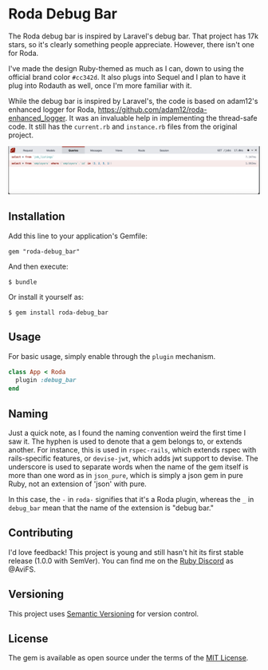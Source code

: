 # Roda Debug Bar

The Roda debug bar is inspired by Laravel's debug bar. That project has 17k stars, so it's clearly something people appreciate. However, there isn't one for Roda.

I've made the design Ruby-themed as much as I can, down to using the official brand color `#cc342d`. It also plugs into Sequel and I plan to have it plug into Rodauth as well, once I'm more familiar with it.

While the debug bar is inspired by Laravel's, the code is based on adam12's enhanced logger for Roda, https://github.com/adam12/roda-enhanced_logger. It was an invaluable help in implementing the thread-safe code. It still has the `current.rb` and `instance.rb` files from the original project.

![Debug Bar Preview](docs/roda-debug_bar.png)

## Installation

Add this line to your application's Gemfile:

    gem "roda-debug_bar"

And then execute:

    $ bundle

Or install it yourself as:

    $ gem install roda-debug_bar

## Usage

For basic usage, simply enable through the `plugin` mechanism.


```ruby
class App < Roda
  plugin :debug_bar
end
```

## Naming

Just a quick note, as I found the naming convention weird the first time I saw it. The hyphen is used to denote that a gem belongs to, or extends another. For instance, this is used in `rspec-rails`, which extends rspec with rails-specific features, or `devise-jwt`, which adds jwt support to devise. The underscore is used to separate words when the name of the gem itself is more than one word as in `json_pure`, which is simply a json gem in pure Ruby, not an extension of 'json' with pure.

In this case, the `-` in `roda-` signifies that it's a Roda plugin, whereas the `_` in `debug_bar` mean that the name of the extension is "debug bar."

## Contributing

I'd love feedback! This project is young and still hasn't hit its first stable release (1.0.0 with SemVer). You can find me on the [Ruby Discord](https://discord.gg/gC83Q4Kq) as @AviFS.

## Versioning

This project uses [Semantic Versioning](https://semver.org) for version control.

## License

The gem is available as open source under the terms of the [MIT License](http://opensource.org/licenses/MIT).
